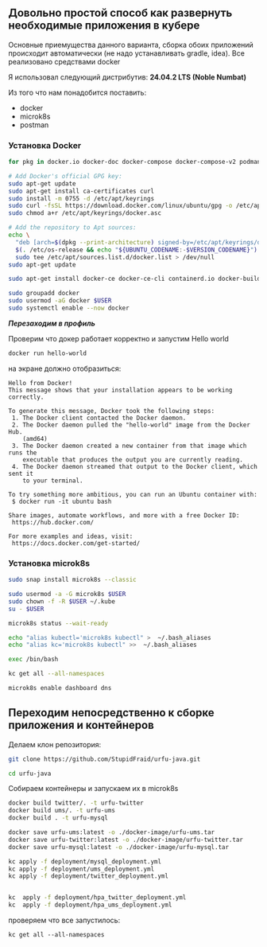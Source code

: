 ## Довольно простой способ как развернуть необходимые приложения в кубере

Основные приемущества данного варианта, сборка обоих приложений происходит автоматически (не надо устанавливать gradle, idea).
Все реализовано средствами docker

Я использовал следующий дистрибутив: **24.04.2 LTS (Noble Numbat)**

Из того что нам понадобится поставить:
 - docker
 - microk8s
 - postman

### Установка Docker

```bash
for pkg in docker.io docker-doc docker-compose docker-compose-v2 podman-docker containerd runc; do sudo apt-get remove $pkg; done

# Add Docker's official GPG key:
sudo apt-get update
sudo apt-get install ca-certificates curl
sudo install -m 0755 -d /etc/apt/keyrings
sudo curl -fsSL https://download.docker.com/linux/ubuntu/gpg -o /etc/apt/keyrings/docker.asc
sudo chmod a+r /etc/apt/keyrings/docker.asc

# Add the repository to Apt sources:
echo \
  "deb [arch=$(dpkg --print-architecture) signed-by=/etc/apt/keyrings/docker.asc] https://download.docker.com/linux/ubuntu \
  $(. /etc/os-release && echo "${UBUNTU_CODENAME:-$VERSION_CODENAME}") stable" | \
  sudo tee /etc/apt/sources.list.d/docker.list > /dev/null
sudo apt-get update

sudo apt-get install docker-ce docker-ce-cli containerd.io docker-buildx-plugin docker-compose-plugin
```


```bash
sudo groupadd docker
sudo usermod -aG docker $USER
sudo systemctl enable --now docker
```

***Перезаходим в профиль***


Проверим что докер работает корректно и запустим Hello world
```bash
docker run hello-world
```

на экране должно отобразиться:

```text
Hello from Docker!
This message shows that your installation appears to be working correctly.

To generate this message, Docker took the following steps:
 1. The Docker client contacted the Docker daemon.
 2. The Docker daemon pulled the "hello-world" image from the Docker Hub.
    (amd64)
 3. The Docker daemon created a new container from that image which runs the
    executable that produces the output you are currently reading.
 4. The Docker daemon streamed that output to the Docker client, which sent it
    to your terminal.

To try something more ambitious, you can run an Ubuntu container with:
 $ docker run -it ubuntu bash

Share images, automate workflows, and more with a free Docker ID:
 https://hub.docker.com/

For more examples and ideas, visit:
 https://docs.docker.com/get-started/
```

### Установка microk8s

```bash
sudo snap install microk8s --classic
```

```bash
sudo usermod -a -G microk8s $USER
sudo chown -f -R $USER ~/.kube
su - $USER

microk8s status --wait-ready

echo "alias kubectl='microk8s kubectl" >  ~/.bash_aliases
echo "alias kc='microk8s kubectl" >>  ~/.bash_aliases

exec /bin/bash

kc get all --all-namespaces

microk8s enable dashboard dns
```

## Переходим непосредственно к сборке приложения и контейнеров

Делаем клон репозитория:

```bash 
git clone https://github.com/StupidFraid/urfu-java.git

cd urfu-java
```

Собираем контейнеры и запускаем их в microk8s

```bash
docker build twitter/. -t urfu-twitter
docker build ums/. -t urfu-ums
docker build . -t urfu-mysql

docker save urfu-ums:latest -o ./docker-image/urfu-ums.tar
docker save urfu-twitter:latest -o ./docker-image/urfu-twitter.tar
docker save urfu-mysql:latest -o ./docker-image/urfu-mysql.tar

kc apply -f deployment/mysql_deployment.yml 
kc apply -f deployment/ums_deployment.yml
kc apply -f deployment/twitter_deployment.yml


kc  apply -f deployment/hpa_twitter_deployment.yml 
kc  apply -f deployment/hpa_ums_deployment.yml 
```

проверяем что все запустилось:

```
kc get all --all-namespaces



```
